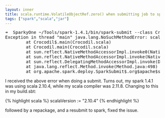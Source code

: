 ```yaml
---
layout: inner
title: scala.runtime.VolatileObjectRef.zero() when submitting job to spark
tags: ["spark","scala","jar"]
---
```

<pre>
➜  SparkyOne ~/Tools/spark-1.4.1/bin/spark-submit --class Crocodil target/scala-2.11/sparkyone_2.11-1.0.jar
Exception in thread "main" java.lang.NoSuchMethodError: scala.runtime.VolatileObjectRef.zero()Lscala/runtime/VolatileObjectRef;
        at Crocodil$.main(Crocodil.scala)
        at Crocodil.main(Crocodil.scala)
        at sun.reflect.NativeMethodAccessorImpl.invoke0(Native Method)
        at sun.reflect.NativeMethodAccessorImpl.invoke(NativeMethodAccessorImpl.java:62)
        at sun.reflect.DelegatingMethodAccessorImpl.invoke(DelegatingMethodAccessorImpl.java:43)
        at java.lang.reflect.Method.invoke(Method.java:498)
        at org.apache.spark.deploy.SparkSubmit$.org$apache$spark$deploy$SparkSubmit$$runMain(SparkSubmit.scala:665)
</pre>

I received the above error when doing a submit. Turns out, my spark 1.4.1 was using
scala 2.10.4, while my scala compiler was 2.11.8. Changing to this in my build.sbt:

{% highlight scala %}
scalaVersion := "2.10.4"
{% endhighlight %}

followed by a repackage, and a resubmit to spark, fixed the issue.
